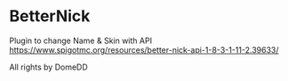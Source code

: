 # BetterNick
Plugin to change Name & Skin with API       
https://www.spigotmc.org/resources/better-nick-api-1-8-3-1-11-2.39633/

All rights by DomeDD
